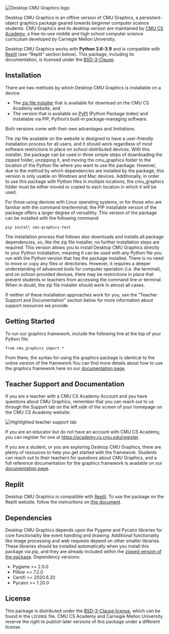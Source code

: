 ![Desktop CMU Graphics logo](https://s3.amazonaws.com/cmu-cs-academy.lib.prod/desktop-cmu-graphics/docs-media/pkg-logo.png)

Desktop CMU Graphics is an offline version of CMU Graphics, a 
persistent-object graphics package geared towards beginner computer science 
students. CMU Graphics and its desktop version are maintained by 
[CMU CS Academy](https://academy.cs.cmu.edu/splash), a free-to-use middle and 
high school computer science curriculum developed by Carnegie Mellon University.

Desktop CMU Graphics works with **Python 3.6-3.9** and is compatible with
[Replit](https://replit.com/) (see "Replit" section below). This
package, including its documentation, is licensed under the 
[BSD-3-Clause](https://spdx.org/licenses/BSD-3-Clause.html).


## Installation

There are two methods by which Desktop CMU Graphics is installable on a device:

- The [zip file installer](https://academy.cs.cmu.edu/desktop) that is available
for download on the CMU CS Academy website, and 
- The version that is available on 
[PyPI](https://pypi.org/project/cmu-graphics-test/) (Python Package Index) and 
installable via PIP, Python’s built-in package-managing software. 

Both versions come with their own advantages and limitations.

The zip file available on the website is designed to have a user-friendly 
installation process for all users, and it should work regardless of most 
software restrictions in place on school-distributed devices. With this 
installer, the package can be used in three simple steps of downloading the 
zipped folder, unzipping it, and moving the cmu_graphics folder to the location 
of the Python file where you want to use the package. However, due to the method
by which dependencies are installed by the package, this version is only usable
on Windows and Mac devices. Additionally, in order to use this package with 
Python files in multiple locations, the cmu_graphics folder must be either moved
or copied to each location in which it will be used.

For those using devices with Linux operating systems, or for those who are 
familiar with the command line/terminal, the PIP installable version of the 
package offers a larger degree of versatility. This version of the package can 
be installed with the following command:

```
pip install cmu-graphics-test
```

The installation process that follows also downloads and installs all package 
dependencies, so, like the zip file installer, no further installation steps are
required. This version allows you to install Desktop CMU Graphics directly to 
your Python installation, meaning it can be used with any Python file you run 
with the Python version that has the package installed. There is no need to 
move or copy any files or directories. However, it requires a deeper 
understanding of advanced tools for computer operation (i.e. the terminal), 
and on school-provided devices, there may be restrictions in place that prevent 
students or teachers from accessing the command line or terminal. When in doubt,
the zip file installer should work in almost all cases.

If neither of these installation approaches work for you, see the “Teacher 
Support and Documentation” section below for more information about support 
resources we provide.


## Getting Started

To run our graphics framework, include the following line at the top of your
Python file:

```
from cmu_graphics import *
```

From there, the syntax for using the graphics package is identical to the 
online version of the framework.You can find more details about how to use the 
graphics framework here on our [documentation page](https://academy.cs.cmu.edu/docs).


## Teacher Support and Documentation

If you are a teacher with a CMU CS Academy Account and you have questions about 
CMU Graphics, remember that you can reach out to us through the Support tab on 
the left side of the screen of your homepage on the CMU CS Academy website:

![Highlighted teacher support tab](https://s3.amazonaws.com/cmu-cs-academy.lib.prod/desktop-cmu-graphics/docs-media/support-tab.png)

If you are an educator but do not have an account with CMU CS Academy, you can
register for one at https://academy.cs.cmu.edu/register.

If you are a student, or you are exploring Desktop CMU Graphics,
there are plenty of resources to help you get started with
the framework. Students can reach out to their teachers for questions about
CMU Graphics, and a full reference documentation for the graphics 
framework is available on our [documentation page](https://academy.cs.cmu.edu/docs).


## Replit

Desktop CMU Graphics is compatible with [Replit](https://replit.com/). To use 
the package on the Replit website, follow the instructions on 
[this document](https://docs.google.com/document/d/1Oj9L5n2MNJGuS8YpCeXJi4kouV74xD6LgvIjfSBmBbw/edit?usp=sharing).


## Dependencies

Desktop CMU Graphics depends upon the Pygame and Pycairo libraries for core 
functionality like event handling and drawing. Additional functionality like 
image processing and web requests depend on other smaller libraries. These 
libraries should be installed automatically when you install this package via 
pip, and they are already included within the 
[zipped version of the package](https://academy.cs.cmu.edu/desktop). 
Dependency versions:

- Pygame >= 2.0.0
- Pillow >= 7.2.0
- Certifi >= 2020.6.20
- Pycairo >= 1.20.0

## License

This package is distributed under the 
[BSD-3-Clause license](https://spdx.org/licenses/BSD-3-Clause.html), 
which can be found in the `LICENSE` file. CMU CS Academy and
Carnegie Mellon University reserve the right to publish later 
versions of this package under a different license.